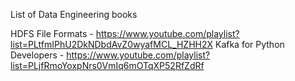 List of Data Engineering books


HDFS File Formats - https://www.youtube.com/playlist?list=PLtfmIPhU2DkNDbdAvZ0wyafMCL_HZHH2X
Kafka for Python Developers - https://www.youtube.com/playlist?list=PLjfRmoYoxpNrs0VmIq6mOTqXP52RfZdRf

